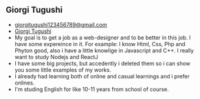 ## Giorgi Tugushi
- giorgitugushi123456789@gmail.com
- [Giorgi Tugushi](https://www.facebook.com/giorgi.tugushi.108)
- My goal is to get a job as a web-designer and to be better in this job. I have some expereince in it. For example: I know Html, Css, Php and Phyton good, also i have a little knowlige in Javascript and C++. I really want to study Nodejs and ReactJ
- I have some big projects, but accedently i deleted them so i can show you some little examples of my works.
- I already had learning both of online and casual learnings and i prefer onlines.
- I'm studing English for like 10-11 years from school of course.